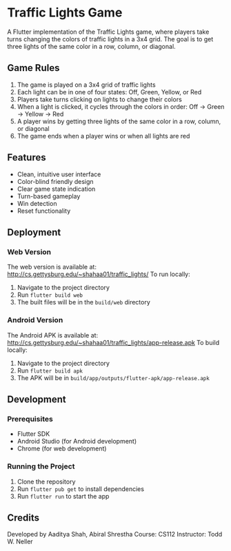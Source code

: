# Traffic Lights Game

A Flutter implementation of the Traffic Lights game, where players take turns changing the colors of traffic lights in a 3x4 grid. The goal is to get three lights of the same color in a row, column, or diagonal.

## Game Rules

1. The game is played on a 3x4 grid of traffic lights
2. Each light can be in one of four states: Off, Green, Yellow, or Red
3. Players take turns clicking on lights to change their colors
4. When a light is clicked, it cycles through the colors in order: Off → Green → Yellow → Red
5. A player wins by getting three lights of the same color in a row, column, or diagonal
6. The game ends when a player wins or when all lights are red

## Features

- Clean, intuitive user interface
- Color-blind friendly design
- Clear game state indication
- Turn-based gameplay
- Win detection
- Reset functionality

## Deployment

### Web Version
The web version is available at: http://cs.gettysburg.edu/~shahaa01/traffic_lights/
To run locally:
1. Navigate to the project directory
2. Run `flutter build web`
3. The built files will be in the `build/web` directory

### Android Version
The Android APK is available at: http://cs.gettysburg.edu/~shahaa01/traffic_lights/app-release.apk
To build locally:
1. Navigate to the project directory
2. Run `flutter build apk`
3. The APK will be in `build/app/outputs/flutter-apk/app-release.apk`

## Development

### Prerequisites
- Flutter SDK
- Android Studio (for Android development)
- Chrome (for web development)

### Running the Project
1. Clone the repository
2. Run `flutter pub get` to install dependencies
3. Run `flutter run` to start the app

## Credits
Developed by Aaditya Shah, Abiral Shrestha
Course: CS112
Instructor: Todd W. Neller

